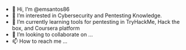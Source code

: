 - 👋 Hi, I’m @emsantos86
- 👀 I’m interested in Cybersecurity and Pentesting Knowledge.
- 🌱 I’m currently learning tools for pentesting in TryHackMe, Hack the box, and Coursera platform
- 💞️ I’m looking to collaborate on ...
- 📫 How to reach me ...

<!---
emsantos86/emsantos86 is a ✨ special ✨ repository because its `README.md` (this file) appears on your GitHub profile.
You can click the Preview link to take a look at your changes.
--->
